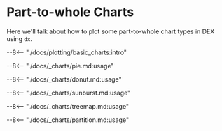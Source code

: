 # Part-to-whole Charts

Here we'll talk about how to plot some part-to-whole chart types in DEX using `dx`.

--8<-- "./docs/plotting/basic_charts:intro"

--8<-- "./docs/_charts/pie.md:usage"

--8<-- "./docs/_charts/donut.md:usage"

--8<-- "./docs/_charts/sunburst.md:usage"

--8<-- "./docs/_charts/treemap.md:usage"

--8<-- "./docs/_charts/partition.md:usage"